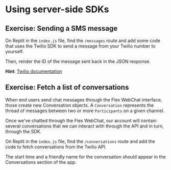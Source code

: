 # Using server-side SDKs

## Exercise: Sending a SMS message

On Replit in the `index.js` file, find the `/messages` route and add some code that
uses the Twilio SDK to send a message from your Twilio number to yourself.

Then, render the ID of the message sent back in the JSON response.

**Hint**: [Twilio documentation](https://www.twilio.com/docs/sms/quickstart/node)


## Exercise: Fetch a list of conversations

When end users send chat messages through the Flex WebChat interface, those
create new Conversation objects. A `Conversation` represents the thread of
messages between two or more `Participants` on a given channel.

Once we've chatted through the Flex WebChat, our account will contain several
conversations that we can interact with through the API and in turn, through
the SDK.

On Replit in the `index.js` file, find the `/conversations` route and add the code
to fetch conversations from the Twilio API.

The start time and a friendly name for the conversation should appear in the
Conversations section of the app.

